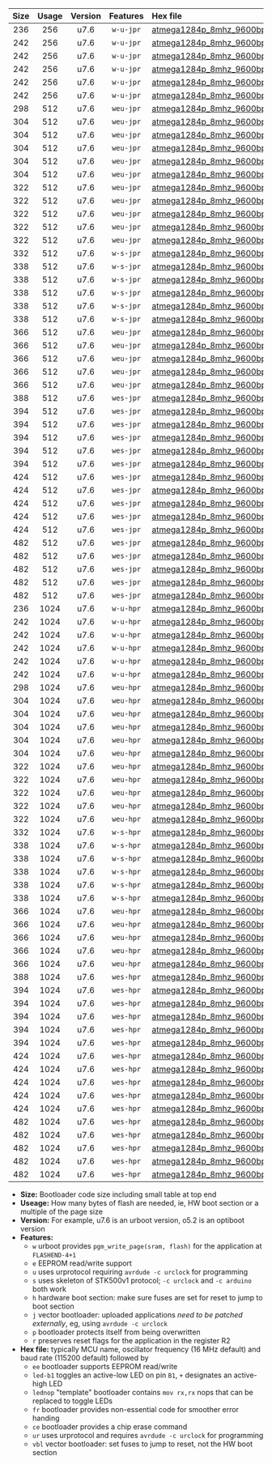 |Size|Usage|Version|Features|Hex file|
|:-:|:-:|:-:|:-:|:--|
|236|256|u7.6|`w-u-jpr`|[atmega1284p_8mhz_9600bps_ur_vbl.hex](https://raw.githubusercontent.com/stefanrueger/urboot/main/atmega1284p_8mhz_9600bps_ur_vbl.hex)|
|242|256|u7.6|`w-u-jpr`|[atmega1284p_8mhz_9600bps_led+b5_ur_vbl.hex](https://raw.githubusercontent.com/stefanrueger/urboot/main/atmega1284p_8mhz_9600bps_led+b5_ur_vbl.hex)|
|242|256|u7.6|`w-u-jpr`|[atmega1284p_8mhz_9600bps_led+b7_ur_vbl.hex](https://raw.githubusercontent.com/stefanrueger/urboot/main/atmega1284p_8mhz_9600bps_led+b7_ur_vbl.hex)|
|242|256|u7.6|`w-u-jpr`|[atmega1284p_8mhz_9600bps_led+c7_ur_vbl.hex](https://raw.githubusercontent.com/stefanrueger/urboot/main/atmega1284p_8mhz_9600bps_led+c7_ur_vbl.hex)|
|242|256|u7.6|`w-u-jpr`|[atmega1284p_8mhz_9600bps_led+d7_ur_vbl.hex](https://raw.githubusercontent.com/stefanrueger/urboot/main/atmega1284p_8mhz_9600bps_led+d7_ur_vbl.hex)|
|242|256|u7.6|`w-u-jpr`|[atmega1284p_8mhz_9600bps_lednop_ur_vbl.hex](https://raw.githubusercontent.com/stefanrueger/urboot/main/atmega1284p_8mhz_9600bps_lednop_ur_vbl.hex)|
|298|512|u7.6|`weu-jpr`|[atmega1284p_8mhz_9600bps_ee_ur_vbl.hex](https://raw.githubusercontent.com/stefanrueger/urboot/main/atmega1284p_8mhz_9600bps_ee_ur_vbl.hex)|
|304|512|u7.6|`weu-jpr`|[atmega1284p_8mhz_9600bps_ee_led+b5_ur_vbl.hex](https://raw.githubusercontent.com/stefanrueger/urboot/main/atmega1284p_8mhz_9600bps_ee_led+b5_ur_vbl.hex)|
|304|512|u7.6|`weu-jpr`|[atmega1284p_8mhz_9600bps_ee_led+b7_ur_vbl.hex](https://raw.githubusercontent.com/stefanrueger/urboot/main/atmega1284p_8mhz_9600bps_ee_led+b7_ur_vbl.hex)|
|304|512|u7.6|`weu-jpr`|[atmega1284p_8mhz_9600bps_ee_led+c7_ur_vbl.hex](https://raw.githubusercontent.com/stefanrueger/urboot/main/atmega1284p_8mhz_9600bps_ee_led+c7_ur_vbl.hex)|
|304|512|u7.6|`weu-jpr`|[atmega1284p_8mhz_9600bps_ee_led+d7_ur_vbl.hex](https://raw.githubusercontent.com/stefanrueger/urboot/main/atmega1284p_8mhz_9600bps_ee_led+d7_ur_vbl.hex)|
|304|512|u7.6|`weu-jpr`|[atmega1284p_8mhz_9600bps_ee_lednop_ur_vbl.hex](https://raw.githubusercontent.com/stefanrueger/urboot/main/atmega1284p_8mhz_9600bps_ee_lednop_ur_vbl.hex)|
|322|512|u7.6|`weu-jpr`|[atmega1284p_8mhz_9600bps_ee_led+b5_fr_ur_vbl.hex](https://raw.githubusercontent.com/stefanrueger/urboot/main/atmega1284p_8mhz_9600bps_ee_led+b5_fr_ur_vbl.hex)|
|322|512|u7.6|`weu-jpr`|[atmega1284p_8mhz_9600bps_ee_led+b7_fr_ur_vbl.hex](https://raw.githubusercontent.com/stefanrueger/urboot/main/atmega1284p_8mhz_9600bps_ee_led+b7_fr_ur_vbl.hex)|
|322|512|u7.6|`weu-jpr`|[atmega1284p_8mhz_9600bps_ee_led+c7_fr_ur_vbl.hex](https://raw.githubusercontent.com/stefanrueger/urboot/main/atmega1284p_8mhz_9600bps_ee_led+c7_fr_ur_vbl.hex)|
|322|512|u7.6|`weu-jpr`|[atmega1284p_8mhz_9600bps_ee_led+d7_fr_ur_vbl.hex](https://raw.githubusercontent.com/stefanrueger/urboot/main/atmega1284p_8mhz_9600bps_ee_led+d7_fr_ur_vbl.hex)|
|322|512|u7.6|`weu-jpr`|[atmega1284p_8mhz_9600bps_ee_lednop_fr_ur_vbl.hex](https://raw.githubusercontent.com/stefanrueger/urboot/main/atmega1284p_8mhz_9600bps_ee_lednop_fr_ur_vbl.hex)|
|332|512|u7.6|`w-s-jpr`|[atmega1284p_8mhz_9600bps_vbl.hex](https://raw.githubusercontent.com/stefanrueger/urboot/main/atmega1284p_8mhz_9600bps_vbl.hex)|
|338|512|u7.6|`w-s-jpr`|[atmega1284p_8mhz_9600bps_led+b5_vbl.hex](https://raw.githubusercontent.com/stefanrueger/urboot/main/atmega1284p_8mhz_9600bps_led+b5_vbl.hex)|
|338|512|u7.6|`w-s-jpr`|[atmega1284p_8mhz_9600bps_led+b7_vbl.hex](https://raw.githubusercontent.com/stefanrueger/urboot/main/atmega1284p_8mhz_9600bps_led+b7_vbl.hex)|
|338|512|u7.6|`w-s-jpr`|[atmega1284p_8mhz_9600bps_led+c7_vbl.hex](https://raw.githubusercontent.com/stefanrueger/urboot/main/atmega1284p_8mhz_9600bps_led+c7_vbl.hex)|
|338|512|u7.6|`w-s-jpr`|[atmega1284p_8mhz_9600bps_led+d7_vbl.hex](https://raw.githubusercontent.com/stefanrueger/urboot/main/atmega1284p_8mhz_9600bps_led+d7_vbl.hex)|
|338|512|u7.6|`w-s-jpr`|[atmega1284p_8mhz_9600bps_lednop_vbl.hex](https://raw.githubusercontent.com/stefanrueger/urboot/main/atmega1284p_8mhz_9600bps_lednop_vbl.hex)|
|366|512|u7.6|`weu-jpr`|[atmega1284p_8mhz_9600bps_ee_led+b5_fr_ce_ur_vbl.hex](https://raw.githubusercontent.com/stefanrueger/urboot/main/atmega1284p_8mhz_9600bps_ee_led+b5_fr_ce_ur_vbl.hex)|
|366|512|u7.6|`weu-jpr`|[atmega1284p_8mhz_9600bps_ee_led+b7_fr_ce_ur_vbl.hex](https://raw.githubusercontent.com/stefanrueger/urboot/main/atmega1284p_8mhz_9600bps_ee_led+b7_fr_ce_ur_vbl.hex)|
|366|512|u7.6|`weu-jpr`|[atmega1284p_8mhz_9600bps_ee_led+c7_fr_ce_ur_vbl.hex](https://raw.githubusercontent.com/stefanrueger/urboot/main/atmega1284p_8mhz_9600bps_ee_led+c7_fr_ce_ur_vbl.hex)|
|366|512|u7.6|`weu-jpr`|[atmega1284p_8mhz_9600bps_ee_led+d7_fr_ce_ur_vbl.hex](https://raw.githubusercontent.com/stefanrueger/urboot/main/atmega1284p_8mhz_9600bps_ee_led+d7_fr_ce_ur_vbl.hex)|
|366|512|u7.6|`weu-jpr`|[atmega1284p_8mhz_9600bps_ee_lednop_fr_ce_ur_vbl.hex](https://raw.githubusercontent.com/stefanrueger/urboot/main/atmega1284p_8mhz_9600bps_ee_lednop_fr_ce_ur_vbl.hex)|
|388|512|u7.6|`wes-jpr`|[atmega1284p_8mhz_9600bps_ee_vbl.hex](https://raw.githubusercontent.com/stefanrueger/urboot/main/atmega1284p_8mhz_9600bps_ee_vbl.hex)|
|394|512|u7.6|`wes-jpr`|[atmega1284p_8mhz_9600bps_ee_led+b5_vbl.hex](https://raw.githubusercontent.com/stefanrueger/urboot/main/atmega1284p_8mhz_9600bps_ee_led+b5_vbl.hex)|
|394|512|u7.6|`wes-jpr`|[atmega1284p_8mhz_9600bps_ee_led+b7_vbl.hex](https://raw.githubusercontent.com/stefanrueger/urboot/main/atmega1284p_8mhz_9600bps_ee_led+b7_vbl.hex)|
|394|512|u7.6|`wes-jpr`|[atmega1284p_8mhz_9600bps_ee_led+c7_vbl.hex](https://raw.githubusercontent.com/stefanrueger/urboot/main/atmega1284p_8mhz_9600bps_ee_led+c7_vbl.hex)|
|394|512|u7.6|`wes-jpr`|[atmega1284p_8mhz_9600bps_ee_led+d7_vbl.hex](https://raw.githubusercontent.com/stefanrueger/urboot/main/atmega1284p_8mhz_9600bps_ee_led+d7_vbl.hex)|
|394|512|u7.6|`wes-jpr`|[atmega1284p_8mhz_9600bps_ee_lednop_vbl.hex](https://raw.githubusercontent.com/stefanrueger/urboot/main/atmega1284p_8mhz_9600bps_ee_lednop_vbl.hex)|
|424|512|u7.6|`wes-jpr`|[atmega1284p_8mhz_9600bps_ee_led+b5_fr_vbl.hex](https://raw.githubusercontent.com/stefanrueger/urboot/main/atmega1284p_8mhz_9600bps_ee_led+b5_fr_vbl.hex)|
|424|512|u7.6|`wes-jpr`|[atmega1284p_8mhz_9600bps_ee_led+b7_fr_vbl.hex](https://raw.githubusercontent.com/stefanrueger/urboot/main/atmega1284p_8mhz_9600bps_ee_led+b7_fr_vbl.hex)|
|424|512|u7.6|`wes-jpr`|[atmega1284p_8mhz_9600bps_ee_led+c7_fr_vbl.hex](https://raw.githubusercontent.com/stefanrueger/urboot/main/atmega1284p_8mhz_9600bps_ee_led+c7_fr_vbl.hex)|
|424|512|u7.6|`wes-jpr`|[atmega1284p_8mhz_9600bps_ee_led+d7_fr_vbl.hex](https://raw.githubusercontent.com/stefanrueger/urboot/main/atmega1284p_8mhz_9600bps_ee_led+d7_fr_vbl.hex)|
|424|512|u7.6|`wes-jpr`|[atmega1284p_8mhz_9600bps_ee_lednop_fr_vbl.hex](https://raw.githubusercontent.com/stefanrueger/urboot/main/atmega1284p_8mhz_9600bps_ee_lednop_fr_vbl.hex)|
|482|512|u7.6|`wes-jpr`|[atmega1284p_8mhz_9600bps_ee_led+b5_fr_ce_vbl.hex](https://raw.githubusercontent.com/stefanrueger/urboot/main/atmega1284p_8mhz_9600bps_ee_led+b5_fr_ce_vbl.hex)|
|482|512|u7.6|`wes-jpr`|[atmega1284p_8mhz_9600bps_ee_led+b7_fr_ce_vbl.hex](https://raw.githubusercontent.com/stefanrueger/urboot/main/atmega1284p_8mhz_9600bps_ee_led+b7_fr_ce_vbl.hex)|
|482|512|u7.6|`wes-jpr`|[atmega1284p_8mhz_9600bps_ee_led+c7_fr_ce_vbl.hex](https://raw.githubusercontent.com/stefanrueger/urboot/main/atmega1284p_8mhz_9600bps_ee_led+c7_fr_ce_vbl.hex)|
|482|512|u7.6|`wes-jpr`|[atmega1284p_8mhz_9600bps_ee_led+d7_fr_ce_vbl.hex](https://raw.githubusercontent.com/stefanrueger/urboot/main/atmega1284p_8mhz_9600bps_ee_led+d7_fr_ce_vbl.hex)|
|482|512|u7.6|`wes-jpr`|[atmega1284p_8mhz_9600bps_ee_lednop_fr_ce_vbl.hex](https://raw.githubusercontent.com/stefanrueger/urboot/main/atmega1284p_8mhz_9600bps_ee_lednop_fr_ce_vbl.hex)|
|236|1024|u7.6|`w-u-hpr`|[atmega1284p_8mhz_9600bps_ur.hex](https://raw.githubusercontent.com/stefanrueger/urboot/main/atmega1284p_8mhz_9600bps_ur.hex)|
|242|1024|u7.6|`w-u-hpr`|[atmega1284p_8mhz_9600bps_led+b5_ur.hex](https://raw.githubusercontent.com/stefanrueger/urboot/main/atmega1284p_8mhz_9600bps_led+b5_ur.hex)|
|242|1024|u7.6|`w-u-hpr`|[atmega1284p_8mhz_9600bps_led+b7_ur.hex](https://raw.githubusercontent.com/stefanrueger/urboot/main/atmega1284p_8mhz_9600bps_led+b7_ur.hex)|
|242|1024|u7.6|`w-u-hpr`|[atmega1284p_8mhz_9600bps_led+c7_ur.hex](https://raw.githubusercontent.com/stefanrueger/urboot/main/atmega1284p_8mhz_9600bps_led+c7_ur.hex)|
|242|1024|u7.6|`w-u-hpr`|[atmega1284p_8mhz_9600bps_led+d7_ur.hex](https://raw.githubusercontent.com/stefanrueger/urboot/main/atmega1284p_8mhz_9600bps_led+d7_ur.hex)|
|242|1024|u7.6|`w-u-hpr`|[atmega1284p_8mhz_9600bps_lednop_ur.hex](https://raw.githubusercontent.com/stefanrueger/urboot/main/atmega1284p_8mhz_9600bps_lednop_ur.hex)|
|298|1024|u7.6|`weu-hpr`|[atmega1284p_8mhz_9600bps_ee_ur.hex](https://raw.githubusercontent.com/stefanrueger/urboot/main/atmega1284p_8mhz_9600bps_ee_ur.hex)|
|304|1024|u7.6|`weu-hpr`|[atmega1284p_8mhz_9600bps_ee_led+b5_ur.hex](https://raw.githubusercontent.com/stefanrueger/urboot/main/atmega1284p_8mhz_9600bps_ee_led+b5_ur.hex)|
|304|1024|u7.6|`weu-hpr`|[atmega1284p_8mhz_9600bps_ee_led+b7_ur.hex](https://raw.githubusercontent.com/stefanrueger/urboot/main/atmega1284p_8mhz_9600bps_ee_led+b7_ur.hex)|
|304|1024|u7.6|`weu-hpr`|[atmega1284p_8mhz_9600bps_ee_led+c7_ur.hex](https://raw.githubusercontent.com/stefanrueger/urboot/main/atmega1284p_8mhz_9600bps_ee_led+c7_ur.hex)|
|304|1024|u7.6|`weu-hpr`|[atmega1284p_8mhz_9600bps_ee_led+d7_ur.hex](https://raw.githubusercontent.com/stefanrueger/urboot/main/atmega1284p_8mhz_9600bps_ee_led+d7_ur.hex)|
|304|1024|u7.6|`weu-hpr`|[atmega1284p_8mhz_9600bps_ee_lednop_ur.hex](https://raw.githubusercontent.com/stefanrueger/urboot/main/atmega1284p_8mhz_9600bps_ee_lednop_ur.hex)|
|322|1024|u7.6|`weu-hpr`|[atmega1284p_8mhz_9600bps_ee_led+b5_fr_ur.hex](https://raw.githubusercontent.com/stefanrueger/urboot/main/atmega1284p_8mhz_9600bps_ee_led+b5_fr_ur.hex)|
|322|1024|u7.6|`weu-hpr`|[atmega1284p_8mhz_9600bps_ee_led+b7_fr_ur.hex](https://raw.githubusercontent.com/stefanrueger/urboot/main/atmega1284p_8mhz_9600bps_ee_led+b7_fr_ur.hex)|
|322|1024|u7.6|`weu-hpr`|[atmega1284p_8mhz_9600bps_ee_led+c7_fr_ur.hex](https://raw.githubusercontent.com/stefanrueger/urboot/main/atmega1284p_8mhz_9600bps_ee_led+c7_fr_ur.hex)|
|322|1024|u7.6|`weu-hpr`|[atmega1284p_8mhz_9600bps_ee_led+d7_fr_ur.hex](https://raw.githubusercontent.com/stefanrueger/urboot/main/atmega1284p_8mhz_9600bps_ee_led+d7_fr_ur.hex)|
|322|1024|u7.6|`weu-hpr`|[atmega1284p_8mhz_9600bps_ee_lednop_fr_ur.hex](https://raw.githubusercontent.com/stefanrueger/urboot/main/atmega1284p_8mhz_9600bps_ee_lednop_fr_ur.hex)|
|332|1024|u7.6|`w-s-hpr`|[atmega1284p_8mhz_9600bps.hex](https://raw.githubusercontent.com/stefanrueger/urboot/main/atmega1284p_8mhz_9600bps.hex)|
|338|1024|u7.6|`w-s-hpr`|[atmega1284p_8mhz_9600bps_led+b5.hex](https://raw.githubusercontent.com/stefanrueger/urboot/main/atmega1284p_8mhz_9600bps_led+b5.hex)|
|338|1024|u7.6|`w-s-hpr`|[atmega1284p_8mhz_9600bps_led+b7.hex](https://raw.githubusercontent.com/stefanrueger/urboot/main/atmega1284p_8mhz_9600bps_led+b7.hex)|
|338|1024|u7.6|`w-s-hpr`|[atmega1284p_8mhz_9600bps_led+c7.hex](https://raw.githubusercontent.com/stefanrueger/urboot/main/atmega1284p_8mhz_9600bps_led+c7.hex)|
|338|1024|u7.6|`w-s-hpr`|[atmega1284p_8mhz_9600bps_led+d7.hex](https://raw.githubusercontent.com/stefanrueger/urboot/main/atmega1284p_8mhz_9600bps_led+d7.hex)|
|338|1024|u7.6|`w-s-hpr`|[atmega1284p_8mhz_9600bps_lednop.hex](https://raw.githubusercontent.com/stefanrueger/urboot/main/atmega1284p_8mhz_9600bps_lednop.hex)|
|366|1024|u7.6|`weu-hpr`|[atmega1284p_8mhz_9600bps_ee_led+b5_fr_ce_ur.hex](https://raw.githubusercontent.com/stefanrueger/urboot/main/atmega1284p_8mhz_9600bps_ee_led+b5_fr_ce_ur.hex)|
|366|1024|u7.6|`weu-hpr`|[atmega1284p_8mhz_9600bps_ee_led+b7_fr_ce_ur.hex](https://raw.githubusercontent.com/stefanrueger/urboot/main/atmega1284p_8mhz_9600bps_ee_led+b7_fr_ce_ur.hex)|
|366|1024|u7.6|`weu-hpr`|[atmega1284p_8mhz_9600bps_ee_led+c7_fr_ce_ur.hex](https://raw.githubusercontent.com/stefanrueger/urboot/main/atmega1284p_8mhz_9600bps_ee_led+c7_fr_ce_ur.hex)|
|366|1024|u7.6|`weu-hpr`|[atmega1284p_8mhz_9600bps_ee_led+d7_fr_ce_ur.hex](https://raw.githubusercontent.com/stefanrueger/urboot/main/atmega1284p_8mhz_9600bps_ee_led+d7_fr_ce_ur.hex)|
|366|1024|u7.6|`weu-hpr`|[atmega1284p_8mhz_9600bps_ee_lednop_fr_ce_ur.hex](https://raw.githubusercontent.com/stefanrueger/urboot/main/atmega1284p_8mhz_9600bps_ee_lednop_fr_ce_ur.hex)|
|388|1024|u7.6|`wes-hpr`|[atmega1284p_8mhz_9600bps_ee.hex](https://raw.githubusercontent.com/stefanrueger/urboot/main/atmega1284p_8mhz_9600bps_ee.hex)|
|394|1024|u7.6|`wes-hpr`|[atmega1284p_8mhz_9600bps_ee_led+b5.hex](https://raw.githubusercontent.com/stefanrueger/urboot/main/atmega1284p_8mhz_9600bps_ee_led+b5.hex)|
|394|1024|u7.6|`wes-hpr`|[atmega1284p_8mhz_9600bps_ee_led+b7.hex](https://raw.githubusercontent.com/stefanrueger/urboot/main/atmega1284p_8mhz_9600bps_ee_led+b7.hex)|
|394|1024|u7.6|`wes-hpr`|[atmega1284p_8mhz_9600bps_ee_led+c7.hex](https://raw.githubusercontent.com/stefanrueger/urboot/main/atmega1284p_8mhz_9600bps_ee_led+c7.hex)|
|394|1024|u7.6|`wes-hpr`|[atmega1284p_8mhz_9600bps_ee_led+d7.hex](https://raw.githubusercontent.com/stefanrueger/urboot/main/atmega1284p_8mhz_9600bps_ee_led+d7.hex)|
|394|1024|u7.6|`wes-hpr`|[atmega1284p_8mhz_9600bps_ee_lednop.hex](https://raw.githubusercontent.com/stefanrueger/urboot/main/atmega1284p_8mhz_9600bps_ee_lednop.hex)|
|424|1024|u7.6|`wes-hpr`|[atmega1284p_8mhz_9600bps_ee_led+b5_fr.hex](https://raw.githubusercontent.com/stefanrueger/urboot/main/atmega1284p_8mhz_9600bps_ee_led+b5_fr.hex)|
|424|1024|u7.6|`wes-hpr`|[atmega1284p_8mhz_9600bps_ee_led+b7_fr.hex](https://raw.githubusercontent.com/stefanrueger/urboot/main/atmega1284p_8mhz_9600bps_ee_led+b7_fr.hex)|
|424|1024|u7.6|`wes-hpr`|[atmega1284p_8mhz_9600bps_ee_led+c7_fr.hex](https://raw.githubusercontent.com/stefanrueger/urboot/main/atmega1284p_8mhz_9600bps_ee_led+c7_fr.hex)|
|424|1024|u7.6|`wes-hpr`|[atmega1284p_8mhz_9600bps_ee_led+d7_fr.hex](https://raw.githubusercontent.com/stefanrueger/urboot/main/atmega1284p_8mhz_9600bps_ee_led+d7_fr.hex)|
|424|1024|u7.6|`wes-hpr`|[atmega1284p_8mhz_9600bps_ee_lednop_fr.hex](https://raw.githubusercontent.com/stefanrueger/urboot/main/atmega1284p_8mhz_9600bps_ee_lednop_fr.hex)|
|482|1024|u7.6|`wes-hpr`|[atmega1284p_8mhz_9600bps_ee_led+b5_fr_ce.hex](https://raw.githubusercontent.com/stefanrueger/urboot/main/atmega1284p_8mhz_9600bps_ee_led+b5_fr_ce.hex)|
|482|1024|u7.6|`wes-hpr`|[atmega1284p_8mhz_9600bps_ee_led+b7_fr_ce.hex](https://raw.githubusercontent.com/stefanrueger/urboot/main/atmega1284p_8mhz_9600bps_ee_led+b7_fr_ce.hex)|
|482|1024|u7.6|`wes-hpr`|[atmega1284p_8mhz_9600bps_ee_led+c7_fr_ce.hex](https://raw.githubusercontent.com/stefanrueger/urboot/main/atmega1284p_8mhz_9600bps_ee_led+c7_fr_ce.hex)|
|482|1024|u7.6|`wes-hpr`|[atmega1284p_8mhz_9600bps_ee_led+d7_fr_ce.hex](https://raw.githubusercontent.com/stefanrueger/urboot/main/atmega1284p_8mhz_9600bps_ee_led+d7_fr_ce.hex)|
|482|1024|u7.6|`wes-hpr`|[atmega1284p_8mhz_9600bps_ee_lednop_fr_ce.hex](https://raw.githubusercontent.com/stefanrueger/urboot/main/atmega1284p_8mhz_9600bps_ee_lednop_fr_ce.hex)|

- **Size:** Bootloader code size including small table at top end
- **Useage:** How many bytes of flash are needed, ie, HW boot section or a multiple of the page size
- **Version:** For example, u7.6 is an urboot version, o5.2 is an optiboot version
- **Features:**
  + `w` urboot provides `pgm_write_page(sram, flash)` for the application at `FLASHEND-4+1`
  + `e` EEPROM read/write support
  + `u` uses urprotocol requiring `avrdude -c urclock` for programming
  + `s` uses skeleton of STK500v1 protocol; `-c urclock` and `-c arduino` both work
  + `h` hardware boot section: make sure fuses are set for reset to jump to boot section
  + `j` vector bootloader: uploaded applications *need to be patched externally*, eg, using `avrdude -c urclock`
  + `p` bootloader protects itself from being overwritten
  + `r` preserves reset flags for the application in the register R2
- **Hex file:** typically MCU name, oscillator frequency (16 MHz default) and baud rate (115200 default) followed by
  + `ee` bootloader supports EEPROM read/write
  + `led-b1` toggles an active-low LED on pin `B1`, `+` designates an active-high LED
  + `lednop` "template" bootloader contains `mov rx,rx` nops that can be replaced to toggle LEDs
  + `fr` bootloader provides non-essential code for smoother error handing
  + `ce` bootloader provides a chip erase command
  + `ur` uses urprotocol and requires `avrdude -c urclock` for programming
  + `vbl` vector bootloader: set fuses to jump to reset, not the HW boot section
